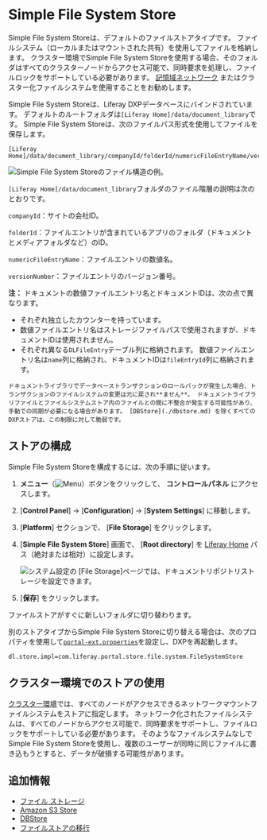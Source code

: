 # Simple File System Store

Simple File System Storeは、デフォルトのファイルストアタイプです。 ファイルシステム（ローカルまたはマウントされた共有）を使用してファイルを格納します。 クラスター環境でSimple File System Storeを使用する場合、そのフォルダはすべてのクラスターノードからアクセス可能で、同時要求を処理し、ファイルロックをサポートしている必要があります。 [記憶域ネットワーク](https://en.wikipedia.org/wiki/Storage_area_network) またはクラスター化ファイルシステムを使用することをお勧めします。

Simple File System Storeは、Liferay DXPデータベースにバインドされています。 デフォルトのルートフォルダは`[Liferay Home]/data/document_library`です。 Simple File System Storeは、次のファイルパス形式を使用してファイルを保存します。

    [Liferay Home]/data/document_library/companyId/folderId/numericFileEntryName/versionNumber

![Simple File System Storeのファイル構造の例。](./simple-file-system-store/images/01.png)

`[Liferay Home]/data/document_library`フォルダのファイル階層の説明は次のとおりです。

`companyId`：サイトの会社ID。

`folderId`：ファイルエントリが含まれているアプリのフォルダ（ドキュメントとメディアフォルダなど）のID。

`numericFileEntryName`：ファイルエントリの数値名。

`versionNumber`：ファイルエントリのバージョン番号。

**注：** ドキュメントの数値ファイルエントリ名とドキュメントIDは、次の点で異なります。

  - それぞれ独立したカウンターを持っています。
  - 数値ファイルエントリ名はストレージファイルパスで使用されますが、ドキュメントIDは使用されません。
  - それぞれ異なる`DLFileEntry`テーブル列に格納されます。 数値ファイルエントリ名は`name`列に格納され、ドキュメントIDは`fileEntryId`列に格納されます。

```{warning}
ドキュメントライブラリでデータベーストランザクションのロールバックが発生した場合、トランザクションのファイルシステムの変更は元に戻され**ません**。 ドキュメントライブラリファイルとファイルシステムストア内のファイルとの間に不整合が発生する可能性があり、手動での同期が必要になる場合があります。 [DBStore](./dbstore.md) を除くすべてのDXPストアは、この制限に対して脆弱です。
```

<a name="configuring-the-store" />

## ストアの構成

Simple File System Storeを構成するには、次の手順に従います。

1. **メニュー**（![Menu](./simple-file-system-store/images/02.png)）ボタンをクリックして、 **コントロールパネル** にアクセスします。

2. [**Control Panel**] → [**Configuration**] → [**System Settings**] に移動します。

3. [**Platform**] セクションで、 [**File Storage**] をクリックします。

4. [**Simple File System Store**] 画面で、 [**Root directory**] を [Liferay Home](../../../installation-and-upgrades/reference/liferay-home.md) パス（絶対または相対）に設定します。

    ![システム設定の [File Storage]ページでは、ドキュメントリポジトリストレージを設定できます。](./simple-file-system-store/images/03.png)

5. [**保存**] をクリックします。

ファイルストアがすぐに新しいフォルダに切り替わります。

別のストアタイプからSimple File System Storeに切り替える場合は、次のプロパティを使用して[`portal-ext.properties`](../../../installation-and-upgrades/reference/portal-properties.md)を設定し、DXPを再起動します。

``` properties
dl.store.impl=com.liferay.portal.store.file.system.FileSystemStore
```

<a name="using-the-store-in-a-clustered-environment" />

## クラスター環境でのストアの使用

[クラスター環境](../../../installation-and-upgrades/setting-up-liferay/clustering-for-high-availability.md)では、すべてのノードがアクセスできるネットワークマウントファイルシステムをストアに指定します。 ネットワーク化されたファイルシステムは、すべてのノードからアクセス可能で、同時要求をサポートし、ファイルロックをサポートしている必要があります。 そのようなファイルシステムなしでSimple File System Storeを使用し、複数のユーザーが同時に同じファイルに書き込もうとすると、データが破損する可能性があります。

<a name="additional-information" />

## 追加情報

  - [ファイル ストレージ](../../file-storage.md)
  - [Amazon S3 Store](./amazon-s3-store.md)
  - [DBStore](./dbstore.md)
  - [ファイルストアの移行](../file-store-migration.md)